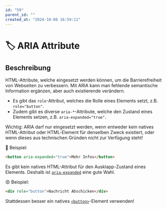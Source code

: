 ```yaml
---
id: "59"
parent_id: ""
created_at: "2024-10-08 16:59:11"
---
```


# 🏷️ ARIA Attribute

## Beschreibung

HTML-Attribute, welche eingesetzt werden können, um die Barrierefreiheit von Webseiten zu verbessern. Mit ARIA kann man fehlende semantische Information ergänzen, aber auch existierende verändern.

- Es gibt das `role`-Attribut, welches die Rolle eines Elements setzt, z.B. `role="button"`.
- Zudem gibt es diverse `aria-*`-Attribute, welche den Zustand eines Elements setzen, z.B. `aria-expanded="true"`.

Wichtig: ARIA darf nur eingesetzt werden, wenn entweder kein natives HTML-Attribut oder HTML-Element für denselben Zweck existiert, oder wenn dieses aus technischen Gründen nicht zur Verfügung steht!

🙂 Beispiel:

```html
<button aria-expanded="true">Mehr Infos</button>
```

Es gibt kein natives HTML-Attribut für den Ausklapp-Zustand eines Elements. Deshalb ist [`aria-expanded`](https://developer.mozilla.org/en-US/docs/Web/Accessibility/ARIA/Attributes/aria-expanded) eine gute Wahl.

😡 Beispiel:

```html
<div role="button">Nachricht Abschicken</div>
```

Stattdessen besser ein natives [`<button>`](https://developer.mozilla.org/en-US/docs/Web/HTML/Element/button)-Element verwenden!